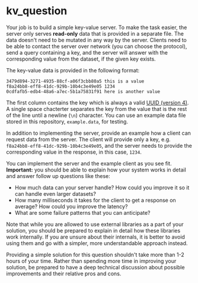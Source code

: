 # kv_question

Your job is to build a simple key-value server. To make the task easier, the server only serves **read-only** data that is provided in a separate file. The data doesn't need to be mutated in any way by the server. Clients need to be able to contact the server over network (you can choose the protocol), send a query containing a key, and the server will answer with the corresponding value from the dataset, if the given key exists.

The key-value data is provided in the following format:
```
3479d894-3271-4935-88cf-a06f3cbb80a5 this is a value
f8a24bb8-eff8-41dc-929b-10b4c3e49e05 1234
0cdfafb5-edb4-48a6-a7ec-5b1a75831f91 here is another value
```
The first column contains the key which is always a valid [UUID (version 4)](https://en.wikipedia.org/wiki/Universally_unique_identifier#Version_4_(random)). A single space chacterter separates the key from the value that is the rest of the line until a newline (`\n`) character. You can use an example data file stored in this repository, `example.data`, for testing.

In addition to implementing the server, provide an example how a client can request data from the server. The client will provide only a key, e.g. `f8a24bb8-eff8-41dc-929b-10b4c3e49e05`, and the server needs to provide the corresponding value in the response, in this case, `1234`.

You can implement the server and the example client as you see fit. **Important:** you should be able to explain how your system works in detail and answer follow up questions like these:

 - How much data can your server handle? How could you improve it so it can handle even larger datasets?
 - How many milliseconds it takes for the client to get a response on average? How could you improve the latency?
 - What are some failure patterns that you can anticipate?

Note that while you are allowed to use external libraries as a part of your solution, you should be prepared to explain in detail how these libraries work internally. If you are unsure about their internals, it is better to avoid using them and go with a simpler, more understandable approach instead.

Providing a simple solution for this question shouldn't take more than 1-2 hours of your time. Rather than spending more time in improving your solution, be prepared to have a deep technical discussion about possible improvements and their relative pros and cons.
